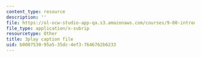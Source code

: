 ```yaml
---
content_type: resource
description: ''
file: https://ol-ocw-studio-app-qa.s3.amazonaws.com/courses/9-00-introduction-to-psychology-fall-2004/b000753095a535dc4ef37646762b6233_10501.srt
file_type: application/x-subrip
resourcetype: Other
title: 3play caption file
uid: b0007530-95a5-35dc-4ef3-7646762b6233
---
```

